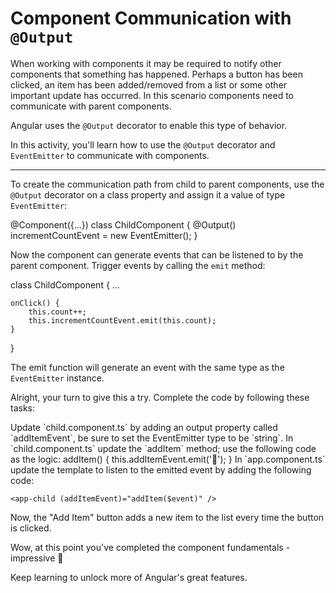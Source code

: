 # Component Communication with `@Output`

When working with components it may be required to notify other components that something has happened. Perhaps a button has been clicked, an item has been added/removed from a list or some other important update has occurred. In this scenario components need to communicate with parent components.

Angular uses the `@Output` decorator to enable this type of behavior.

In this activity, you'll learn how to use the `@Output` decorator and `EventEmitter` to communicate with components.

<hr />

To create the communication path from child to parent components, use the `@Output` decorator on a class property and assign it a value of type `EventEmitter`:

<docs-code header="child.component.ts" language="ts">
@Component({...})
class ChildComponent {
    @Output() incrementCountEvent = new EventEmitter<number>();
}
</docs-code>

Now the component can generate events that can be listened to by the parent component. Trigger events by calling the `emit` method:

<docs-code header="child.component.ts" language="ts">
class ChildComponent {
    ...

    onClick() {
        this.count++;
        this.incrementCountEvent.emit(this.count);
    }

}
</docs-code>

The emit function will generate an event with the same type as the `EventEmitter` instance.

Alright, your turn to give this a try. Complete the code by following these tasks:

<docs-workflow>

<docs-step title="Add an `@Output` property">
Update `child.component.ts` by adding an output property called `addItemEvent`, be sure to set the EventEmitter type to be `string`.
</docs-step>

<docs-step title="Complete `addItem` method">
In `child.component.ts` update the `addItem` method; use the following code as the logic:

<docs-code header="child.component.ts" highlight="[2]" language="ts">
addItem() {
  this.addItemEvent.emit('🐢');
}
</docs-code>

</docs-step>

<docs-step title="Update the `AppComponent` template">
In `app.component.ts` update the template to listen to the emitted event by adding the following code:

```angular-html
<app-child (addItemEvent)="addItem($event)" />
```

Now, the "Add Item" button adds a new item to the list every time the button is clicked.

</docs-step>

</docs-workflow>

Wow, at this point you've completed the component fundamentals - impressive 👏

Keep learning to unlock more of Angular's great features.
